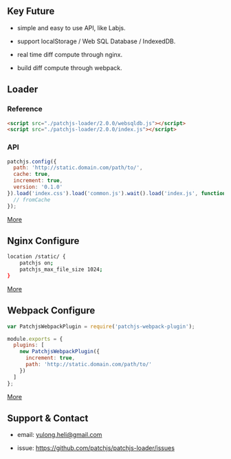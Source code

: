 ## Key Future

* simple and easy to use API, like Labjs.

* support localStorage / Web SQL Database / IndexedDB.

* real time diff compute through nginx.

* build diff compute through webpack.


## Loader

### Reference

```html
<script src="./patchjs-loader/2.0.0/websqldb.js"></script>
<script src="./patchjs-loader/2.0.0/index.js"></script>
```

### API 

```js
patchjs.config({
  path: 'http://static.domain.com/path/to/',
  cache: true,
  increment: true,
  version: '0.1.0'
}).load('index.css').load('common.js').wait().load('index.js', function (url, fromCache) {
  // fromCache 
});
```

[More](https://github.com/patchjs/patchjs-loader)


## Nginx Configure

```bash
location /static/ {
    patchjs on;
    patchjs_max_file_size 1024;
}
```

[More](https://github.com/patchjs/patchjs-nginx-module)


## Webpack Configure

```js
var PatchjsWebpackPlugin = require('patchjs-webpack-plugin');

module.exports = {
  plugins: [
    new PatchjsWebpackPlugin({
      increment: true,
      path: 'http://static.domain.com/path/to/'
    })
  ]
};
```

[More](https://github.com/patchjs/patchjs-webpack-plugin)

## Support & Contact

* email: yulong.heli@gmail.com

* issue: https://github.com/patchjs/patchjs-loader/issues


